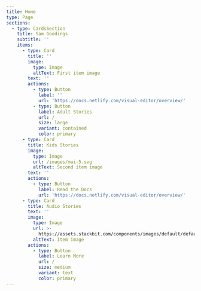 ```yaml
---
title: Home
type: Page
sections:
  - type: CardsSection
    title: Sam Goodings
    subtitle: ''
    items:
      - type: Card
        title: ''
        image:
          type: Image
          altText: First item image
        text: ''
        actions:
          - type: Button
            label: ''
            url: 'https://docs.netlify.com/visual-editor/overview/'
          - type: Button
            label: Adult Stories
            url: /
            size: large
            variant: contained
            color: primary
      - type: Card
        title: Kids Stories
        image:
          type: Image
          url: /images/mui-5.svg
          altText: Second item image
        text: ''
        actions:
          - type: Button
            label: Read the Docs
            url: 'https://docs.netlify.com/visual-editor/overview/'
      - type: Card
        title: Audio Stories
        text: ''
        image:
          type: Image
          url: >-
            https://assets.stackbit.com/components/images/default/default-image.png
          altText: Item image
        actions:
          - type: Button
            label: Learn More
            url: /
            size: medium
            variant: text
            color: primary
---
```

